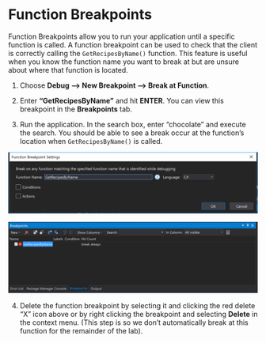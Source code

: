 # Function Breakpoints

Function Breakpoints allow you to run your application until a specific function is called.  A function breakpoint can be used to check that the client is correctly calling the `GetRecipesByName()` function.  This feature is useful when you know the function name you want to break at but are unsure about where that function is located.

1.	Choose **Debug --> New Breakpoint --> Break at Function**.

2.	Enter **“GetRecipesByName”** and hit **ENTER**.  You can view this breakpoint in the **Breakpoints** tab.

3.	Run the application.  In the search box, enter “chocolate” and execute the search.  You should be able to see a break occur at the function’s location when `GetRecipesByName()` is called.

![Function Breakpoint pop-up menu](FunctionBreakpoints-Menu.png)

![Breakpoints tab](FunctionBreakpoints-BreakpointsTab.png)

4.	Delete the function breakpoint by selecting it and clicking the red delete “X” icon above or by right clicking the breakpoint and selecting **Delete** in the context menu.  (This step is so we don’t automatically break at this function for the remainder of the lab).

